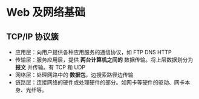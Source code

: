# Web 及网络基础
## TCP/IP 协议簇
+ 应用层：向用户提供各种应用服务的通信协议，如 FTP DNS HTTP
+ 传输层：服务应用层，提供 **两台计算机之间的** 数据传输。将上层数据划分为 **报文** 并传输。有 TCP 和 UDP
+ 网络层：处理网路中的 **数据包**，边搜索路径边传输
+ 链路层：连接网络的硬件或处理硬件的部分。如网卡等硬件的驱动、网卡本身、光纤等。